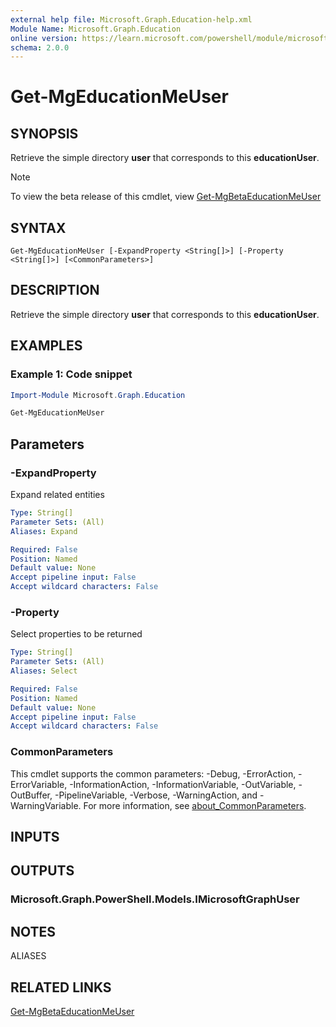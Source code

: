 ```yaml
---
external help file: Microsoft.Graph.Education-help.xml
Module Name: Microsoft.Graph.Education
online version: https://learn.microsoft.com/powershell/module/microsoft.graph.education/get-mgeducationmeuser
schema: 2.0.0
---
```


# Get-MgEducationMeUser

## SYNOPSIS
Retrieve the simple directory **user** that corresponds to this **educationUser**.

> [!NOTE]
> To view the beta release of this cmdlet, view [Get-MgBetaEducationMeUser](/powershell/module/Microsoft.Graph.Beta.Education/Get-MgEducationMeUser?view=graph-powershell-beta)

## SYNTAX

```
Get-MgEducationMeUser [-ExpandProperty <String[]>] [-Property <String[]>] [<CommonParameters>]
```

## DESCRIPTION
Retrieve the simple directory **user** that corresponds to this **educationUser**.

## EXAMPLES

### Example 1: Code snippet
```powershell
Import-Module Microsoft.Graph.Education

Get-MgEducationMeUser

```
## Parameters

### -ExpandProperty
Expand related entities

```yaml
Type: String[]
Parameter Sets: (All)
Aliases: Expand

Required: False
Position: Named
Default value: None
Accept pipeline input: False
Accept wildcard characters: False
```

### -Property
Select properties to be returned

```yaml
Type: String[]
Parameter Sets: (All)
Aliases: Select

Required: False
Position: Named
Default value: None
Accept pipeline input: False
Accept wildcard characters: False
```

### CommonParameters
This cmdlet supports the common parameters: -Debug, -ErrorAction, -ErrorVariable, -InformationAction, -InformationVariable, -OutVariable, -OutBuffer, -PipelineVariable, -Verbose, -WarningAction, and -WarningVariable. For more information, see [about_CommonParameters](http://go.microsoft.com/fwlink/?LinkID=113216).

## INPUTS

## OUTPUTS

### Microsoft.Graph.PowerShell.Models.IMicrosoftGraphUser
## NOTES

ALIASES

## RELATED LINKS
[Get-MgBetaEducationMeUser](/powershell/module/Microsoft.Graph.Beta.Education/Get-MgEducationMeUser?view=graph-powershell-beta)

